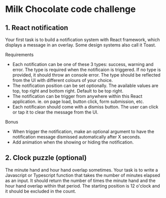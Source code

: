 # Milk Chocolate code challenge

## 1. React notification

Your first task is to build a notification system with React framework, which displays a message in an overlay. Some design systems also call it Toast.

Requirements

- Each notification can be one of these 3 types: success, warning and error. The type is required when the notificaion is triggered. If no type is provided, it should throw an console error. The type should be reflected from the UI with different colours of your choice.
- The notification position can be set optionally. The available values are top, top right and bottom right. Default to be top right.
- The notification can be trigger from anywhere within this React application. ie. on page load, button click, form submission, etc.
- Each notificaion should come with a dismiss button. The user can click or tap it to clear the message from the UI.

Bonus

- When trigger the notification, make an optional argument to have the notification message dismissed automatically after X seconds.
- Add animation when the showing or hiding the notification.

## 2. Clock puzzle (optional)

The minute hand and hour hand overlap sometimes. Your task is to write a Javascript or Typescript function that takes the number of minutes elapsed as an input. It should return the number of times the minute hand and the hour hand overlap within that period. The starting position is 12 o'clock and it should be excluded in the count.
